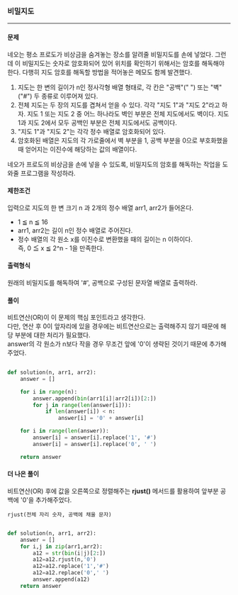 ### 비밀지도 ###

<hr>

#### 문제 ####
네오는 평소 프로도가 비상금을 숨겨놓는 장소를 알려줄 비밀지도를 손에 넣었다. 그런데 이 비밀지도는 숫자로 암호화되어 있어 위치를 확인하기 위해서는 암호를 해독해야 한다. 다행히 지도 암호를 해독할 방법을 적어놓은 메모도 함께 발견했다.

1. 지도는 한 변의 길이가 n인 정사각형 배열 형태로, 각 칸은 "공백"(" ") 또는 "벽"("#") 두 종류로 이루어져 있다.
2. 전체 지도는 두 장의 지도를 겹쳐서 얻을 수 있다. 각각 "지도 1"과 "지도 2"라고 하자. 지도 1 또는 지도 2 중 어느 하나라도 벽인 부분은 전체 지도에서도 벽이다. 지도 1과 지도 2에서 모두 공백인 부분은 전체 지도에서도 공백이다.
3. "지도 1"과 "지도 2"는 각각 정수 배열로 암호화되어 있다.
4. 암호화된 배열은 지도의 각 가로줄에서 벽 부분을 1, 공백 부분을 0으로 부호화했을 때 얻어지는 이진수에 해당하는 값의 배열이다. <br>
   
네오가 프로도의 비상금을 손에 넣을 수 있도록, 비밀지도의 암호를 해독하는 작업을 도와줄 프로그램을 작성하라.

#### 제한조건 ####
입력으로 지도의 한 변 크기 n 과 2개의 정수 배열 arr1, arr2가 들어온다.

- 1 ≦ n ≦ 16
- arr1, arr2는 길이 n인 정수 배열로 주어진다.
- 정수 배열의 각 원소 x를 이진수로 변환했을 때의 길이는 n 이하이다. <br> 즉, 0 ≦ x ≦ 2^n - 1을 만족한다.

#### 출력형식 ####
원래의 비밀지도를 해독하여 '#', 공백으로 구성된 문자열 배열로 출력하라.

#### 풀이 ####
비트연산(OR)이 이 문제의 핵심 포인트라고 생각한다. <br>
다만, 연산 후 0이 앞자리에 있을 경우에는 비트연산으로는 출력해주지 않기 때문에 해당 부분에 대한 처리가 필요했다. <br>
answer의 각 원소가 n보다 작을 경우 무조건 앞에 '0'이 생략된 것이기 때문에 추가해주었다.

```py

def solution(n, arr1, arr2):
    answer = []

    for i in range(n):
        answer.append(bin(arr1[i]|arr2[i])[2:])
        for j in range(len(answer[i])):
            if len(answer[i]) < n:
                answer[i] = '0' + answer[i]

    for i in range(len(answer)):
        answer[i] = answer[i].replace('1', '#')
        answer[i] = answer[i].replace('0', ' ')

    return answer

```

#### 더 나은 풀이 ####
비트연산(OR) 후에 값을 오른쪽으로 정렬해주는 **rjust()** 메서드를 활용하여 앞부분 공백에 '0'을 추가해주었다.

```
rjust(전체 자리 숫자, 공백에 채울 문자)
```

```py

def solution(n, arr1, arr2):
    answer = []
    for i,j in zip(arr1,arr2):
        a12 = str(bin(i|j)[2:])
        a12=a12.rjust(n,'0')
        a12=a12.replace('1','#')
        a12=a12.replace('0',' ')
        answer.append(a12)
    return answer

```
